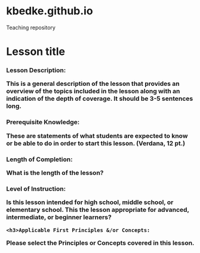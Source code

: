 # kbedke.github.io
Teaching repository

<h1> Lesson title 
<body>
<h3>Lesson Description: 
  </p>This is a general description of the lesson that provides an overview of the topics included in the lesson along with an indication of the depth of coverage.  It should be 3-5 sentences long. 
<h3>Prerequisite Knowledge: 
<p>These are statements of what students are expected to know or be able to do in order to start this lesson. (Verdana, 12 pt.)
<h3>Length of Completion: 
  <p>What is the length of the lesson? 
<h3>Level of Instruction: 
  <p>Is this lesson intended for high school, middle school, or elementary school. This the  lesson appropriate for advanced, intermediate, or beginner learners? 
<be>
  
    <h3>Applicable First Principles &/or Concepts: 
  <p>Please select the Principles or Concepts covered in this lesson. 
